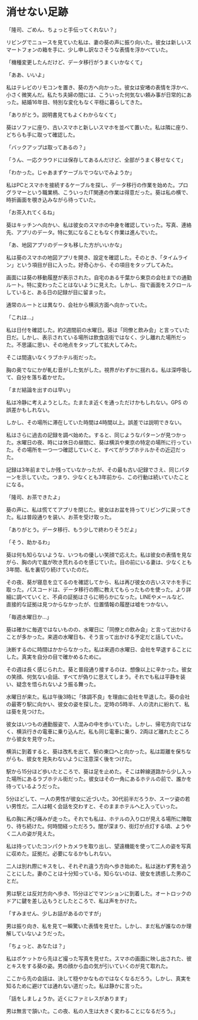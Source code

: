 # 消せない足跡

「隆司、ごめん、ちょっと手伝ってくれない？」

リビングでニュースを見ていた私は、妻の葵の声に振り向いた。彼女は新しいスマートフォンの箱を手に、少し申し訳なさそうな表情を浮かべていた。

「機種変更したんだけど、データ移行がうまくいかなくて」

「ああ、いいよ」

私はテレビのリモコンを置き、葵の方へ向かった。彼女は安堵の表情を浮かべ、小さく微笑んだ。私たち夫婦の間には、こういった何気ない頼み事が日常的にあった。結婚16年目、特別な変化もなく平穏に暮らしてきた。

「ありがとう。説明書見てもよくわからなくて」

葵はソファに座り、古いスマホと新しいスマホを並べて置いた。私は隣に座り、どちらも手に取って確認した。

「バックアップは取ってあるの？」

「うん、一応クラウドには保存してあるんだけど、全部がうまく移せなくて」

「わかった。じゃあまずケーブルでつないでみようか」

私はPCとスマホを接続するケーブルを探し、データ移行の作業を始めた。プログラマーという職業柄、こういったIT関連の作業は得意だった。葵は私の横で、時折画面を覗き込みながら待っていた。

「お茶入れてくるね」

葵はキッチンへ向かい、私は彼女のスマホの中身を確認していった。写真、連絡先、アプリのデータ。特に気になることもなく作業は進んでいた。

「あ、地図アプリのデータも移した方がいいかな」

私は葵のスマホの地図アプリを開き、設定を確認した。そのとき、「タイムライン」という項目が目に入った。好奇心から、その項目をタップしてみた。

画面には葵の移動履歴が表示された。自宅のある千葉から東京の会社までの通勤ルート。特に変わったことはないように見えた。しかし、指で画面をスクロールしていると、ある日の記録が目に留まった。

通常のルートとは異なり、会社から横浜方面へ向かっていた。

「これは…」

私は日付を確認した。約2週間前の水曜日。葵は「同僚と飲み会」と言っていた日だ。しかし、表示されている場所は飲食店街ではなく、少し離れた場所だった。不思議に思い、その地点をタップして拡大してみた。

そこは間違いなくラブホテル街だった。

胸の奥でなにかが軋む音がした気がした。視界がわずかに揺れる。私は深呼吸して、自分を落ち着かせた。

「まだ結論を出すのは早い」

私は冷静に考えようとした。たまたま近くを通っただけかもしれない。GPS の誤差かもしれない。

しかし、その場所に滞在していた時間は4時間以上。誤差では説明できない。

私はさらに過去の記録を調べ始めた。すると、同じようなパターンが見つかった。水曜日の夜、時には休日の昼間に、葵は横浜や東京の特定の場所に行っていた。その場所を一つ一つ確認していくと、すべてがラブホテルかその近辺だった。

記録は3年前までしか残っていなかったが、その最も古い記録でさえ、同じパターンを示していた。つまり、少なくとも3年前から、この行動は続いていたことになる。

「隆司、お茶できたよ」

葵の声に、私は慌ててアプリを閉じた。彼女はお盆を持ってリビングに戻ってきた。私は普段通りを装い、お茶を受け取った。

「ありがとう。データ移行、もう少しで終わりそうだよ」

「そう、助かるわ」

葵は何も知らないような、いつもの優しい笑顔で応えた。私は彼女の表情を見ながら、胸の内で嵐が吹き荒れるのを感じていた。目の前にいる妻は、少なくとも3年間、私を裏切り続けていたのだ。

その夜、葵が寝息を立てるのを確認してから、私は再び彼女の古いスマホを手に取った。パスコードは、データ移行の際に教えてもらったものを使った。より詳細に調べていくと、不貞の証拠はさらに明らかになった。LINEやメールなど、直接的な証拠は見つからなかったが、位置情報の履歴は嘘をつかない。

「毎週水曜日か…」

葵は確かに毎週ではないものの、水曜日に「同僚との飲み会」と言って出かけることが多かった。来週の水曜日も、そう言って出かける予定だと話していた。

決断するのに時間はかからなかった。私は来週の水曜日、会社を早退することにした。真実を自分の目で確かめるために。

その週は長く感じられた。葵と普段通り接するのは、想像以上に辛かった。彼女の笑顔、何気ない会話、すべてが偽りに思えてしまう。それでも私は平静を装い、疑念を悟られないよう振る舞った。

水曜日が来た。私は午後3時に「体調不良」を理由に会社を早退した。葵の会社の最寄り駅に向かい、彼女の姿を探した。定時の5時半、人の流れに紛れて、私は葵を見つけた。

彼女はいつもの通勤服姿で、人混みの中を歩いていた。しかし、帰宅方向ではなく、横浜行きの電車に乗り込んだ。私も同じ電車に乗り、2両ほど離れたところから彼女を見守った。

横浜に到着すると、葵は改札を出て、駅の東口へと向かった。私は距離を保ちながらも、彼女を見失わないように注意深く後をつけた。

駅から15分ほど歩いたところで、葵は足を止めた。そこは幹線道路から少し入った場所にあるラブホテル街だった。彼女はその一角にあるホテルの前で、誰かを待っているようだった。

5分ほどして、一人の男性が彼女に近づいた。30代前半だろうか、スーツ姿の若い男性だ。二人は軽く会話を交わすと、そのままホテルへと入っていった。

私の胸に再び痛みが走った。それでも私は、ホテルの入り口が見える場所に陣取り、待ち続けた。何時間経っただろう。闇が深まり、街灯が点灯する頃、ようやく二人の姿が見えた。

私は持っていたコンパクトカメラを取り出し、望遠機能を使って二人の姿を写真に収めた。証拠だ。必要になるかもしれない。

二人は別れ際にキスをし、それぞれ違う方向へ歩き始めた。私は迷わず男を追うことにした。妻のことは十分知っている。知らないのは、彼女を誘惑した男のことだ。

男は駅とは反対方向へ歩き、15分ほどでマンションに到着した。オートロックのドアに鍵を差し込もうとしたところで、私は声をかけた。

「すみません、少しお話があるのですが」

男は振り向き、私を見て一瞬驚いた表情を見せた。しかし、まだ私が誰なのか理解していないようだった。

「ちょっと、あなたは？」

私はポケットから先ほど撮った写真を見せた。スマホの画面に映し出された、彼とキスをする葵の姿。男の顔から血の気が引いていくのが見て取れた。

ここから先の会話は、決して穏やかなものではなくなるだろう。しかし、真実を知るために避けては通れない道だった。私は静かに言った。

「話をしましょうか。近くにファミレスがあります」

男は無言で頷いた。この夜、私の人生は大きく変わることになるだろう。」